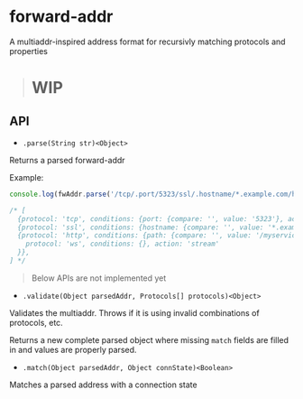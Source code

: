 # forward-addr

A multiaddr-inspired address format for recursivly matching protocols and properties

> # WIP

## API

- `.parse(String str)<Object>`

Returns a parsed forward-addr

Example:

```js
console.log(fwAddr.parse('/tcp/.port/5323/ssl/.hostname/*.example.com/http/.path/"/myservice"/_ws/stream/'))

/* [
  {protocol: 'tcp', conditions: {port: {compare: '', value: '5323'}, action: 'stream'},
  {protocol: 'ssl', conditions: {hostname: {compare: '', value: '*.example.com'}}, action: 'stream'},
  {protocol: 'http', conditions: {path: {compare: '', value: '/myservice'}}, action: 'sub', sub: {
    protocol: 'ws', conditions: {}, action: 'stream'
  }},
] */
```

> Below APIs are not implemented yet

- `.validate(Object parsedAddr, Protocols[] protocols)<Object>`

Validates the multiaddr. Throws if it is using invalid combinations of protocols, etc.

Returns a new complete parsed object where missing `match` fields are filled in and values are properly parsed.

- `.match(Object parsedAddr, Object connState)<Boolean>`

Matches a parsed address with a connection state
